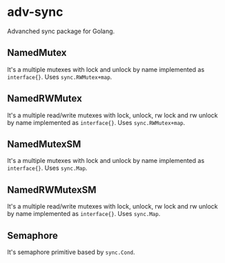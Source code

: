 # adv-sync
Advanched sync package for Golang.

## NamedMutex
It's a multiple mutexes with lock and unlock by name implemented as `interface{}`. Uses `sync.RWMutex+map`.

## NamedRWMutex
It's a multiple read/write mutexes with lock, unlock, rw lock and rw unlock by name implemented as `interface{}`. Uses `sync.RWMutex+map`.

## NamedMutexSM
It's a multiple mutexes with lock and unlock by name implemented as `interface{}`. Uses `sync.Map`.

## NamedRWMutexSM
It's a multiple read/write mutexes with lock, unlock, rw lock and rw unlock by name implemented as `interface{}`. Uses `sync.Map`.

## Semaphore
It's semaphore primitive based by `sync.Cond`.
